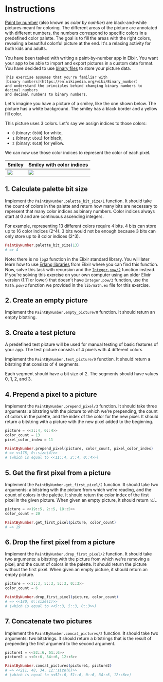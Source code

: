 # Instructions

[Paint by number][paint-by-number] (also known as _color by number_)
are black-and-white pictures meant for coloring.
The different areas of the picture are annotated with different numbers,
the numbers correspond to specific colors in a predefined color palette.
The goal is to fill the areas with the right colors,
revealing a beautiful colorful picture at the end.
It's a relaxing activity for both kids and adults.

You have been tasked with writing a paint-by-number app in Elixir.
You want your app to be able to import and export pictures in a custom data format.
You have decided to use [binary files][binary-file] to store your picture data.

~~~~exercism/note
This exercise assumes that you're familiar with 
[binary numbers](https://en.wikipedia.org/wiki/Binary_number)
and understand the principles behind changing binary numbers to decimal numbers
and decimal numbers to binary numbers.
~~~~

Let's imagine you have a picture of a smiley, like the one shown below.
The picture has a white background. 
The smiley has a black border and a yellow fill color.

This picture uses 3 colors.
Let's say we assign indices to those colors:
- `0` (binary: `0b00`) for white,
- `1` (binary: `0b01`) for black,
- `2` (binary: `0b10`) for yellow.

We can now use those color indices to represent the color of each pixel.

| Smiley                                                                                                | Smiley with color indices                                                                                     |
|-------------------------------------------------------------------------------------------------------|---------------------------------------------------------------------------------------------------------------|
| ![](https://exercism-v3-icons.s3.eu-west-2.amazonaws.com/images/exercises/paint-by-number/smiley.png) | ![](https://exercism-v3-icons.s3.eu-west-2.amazonaws.com/images/exercises/paint-by-number/smiley-numbers.png) |

## 1. Calculate palette bit size

Implement the `PaintByNumber.palette_bit_size/1` function. 
It should take the count of colors in the palette and return how many 
bits are necessary to represent that many color indices as binary numbers.
Color indices always start at 0 and are continuous ascending integers.

For example, representing 13 different colors require 4 bits. 
4 bits can store up to 16 color indices (2^4).
3 bits would not be enough because 3 bits can only store up to 8 color indices (2^3).

```elixir
PaintByNumber.palette_bit_size(13)
# => 4
```

Note: there is no `log2` function in the Elixir standard library.
You will later learn how to use [Erlang libraries][erlang-libraries]
from Elixir where you can find this function.
Now, solve this task with recursion and the [`Integer.pow/2`][integer-pow]
function instead. If you're solving this exercise on your own computer 
using an older Elixir version (1.11 or lower) that doesn't have `Integer.pow/2`
function, use the `Math.pow/2` function we provided in the `lib/math.ex`
file for this exercise.

## 2. Create an empty picture

Implement the `PaintByNumber.empty_picture/0` function.
It should return an empty bitstring.

## 3. Create a test picture

A predefined test picture will be used for manual testing of basic features 
of your app.
The test picture consists of 4 pixels with 4 different colors.

Implement the `PaintByNumber.test_picture/0` function. 
It should return a bitstring that consists of 4 segments.

Each segment should have a bit size of 2.
The segments should have values 0, 1, 2, and 3.

## 4. Prepend a pixel to a picture

Implement the `PaintByNumber.prepend_pixel/3` function. 
It should take three arguments: a bitstring with the picture to which we're
prepending, the count of colors in the palette, and the index of the
color for the new pixel. It should return a bitstring with a picture with 
the new pixel added to the beginning.

```elixir
picture = <<2::4, 0::4>>
color_count = 13
pixel_color_index = 11

PaintByNumber.prepend_pixel(picture, color_count, pixel_color_index)
# => <<178, 0::size(4)>>
# (which is equal to <<11::4, 2::4, 0::4>>)
```

## 5. Get the first pixel from a picture

Implement the `PaintByNumber.get_first_pixel/2` function.
It should take two arguments: a bitstring with the picture from which we're
reading, and the count of colors in the palette. It should return the color
index of the first pixel in the given picture.
When given an empty picture, it should return `nil`.

```elixir
picture = <<19::5, 2::5, 18::5>>
color_count = 20

PaintByNumber.get_first_pixel(picture, color_count)
# => 19
```

## 6. Drop the first pixel from a picture

Implement the `PaintByNumber.drop_first_pixel/2` function. 
It should take two arguments: a bitstring with the picture from which we're
removing a pixel, and the count of colors in the palette. 
It should return the picture without the first pixel.
When given an empty picture, it should return an empty picture.

```elixir
picture = <<2::3, 5::3, 5::3, 0::3>>
color_count = 6

PaintByNumber.drop_first_pixel(picture, color_count)
# => <<180, 0::size(1)>>
# (which is equal to <<5::3, 5::3, 0::3>>)
```

## 7. Concatenate two pictures

Implement the `PaintByNumber.concat_pictures/2` function. 
It should take two arguments: two bitstrings. 
It should return a bitstrings that is the result of prepending the first
argument to the second argument.

```elixir
picture1 = <<52::6, 51::6>>
picture2 = <<0::6, 34::6, 12::6>>

PaintByNumber.concat_pictures(picture1, picture2)
# => <<211, 48, 34, 12::size(6)>>
# (which is equal to <<52::6, 51::6, 0::6, 34::6, 12::6>>)
```

[paint-by-number]: https://en.wikipedia.org/wiki/Paint_by_number
[binary-file]: https://en.wikipedia.org/wiki/Binary_file
[erlang-libraries]: https://exercism.org/tracks/elixir/concepts/erlang-libraries
[integer-pow]: https://hexdocs.pm/elixir/Integer.html#pow/2
